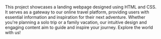 This project showcases a landing webpage designed using HTML and CSS. It serves as a gateway to our online travel platform, providing users with essential information and inspiration for their next adventure. Whether you're planning a solo trip or a family vacation, our intuitive design and engaging content aim to guide and inspire your journey. Explore the world with us!
